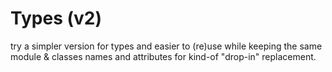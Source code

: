 # Types (v2)


try a simpler version for types and easier to (re)use
while keeping the same module & classes names and attributes for
kind-of "drop-in" replacement.



